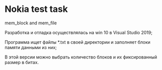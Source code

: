 # Nokia test task
mem_block and mem_file

Разработка и отладка осуществлялась на win 10 в Visual Studio 2019;

Программа ищет файлы *.txt в своей директории и заполняет блоки памяти данными из них;

В этой версии можно выбрать количество блоков и их фиксированный размер в битах.
